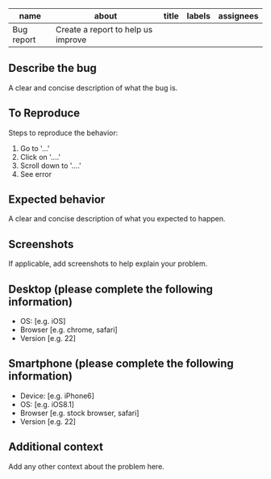 name        | about                              | title | labels     | assignees
------------|------------------------------------|-------|------------|-----------
Bug report  | Create a report to help us improve |       |            |           

Describe the bug
----------------

A clear and concise description of what the bug is.

To Reproduce
------------

Steps to reproduce the behavior:
1.  Go to '...'
2.  Click on '....'
3.  Scroll down to '....'
4.  See error

Expected behavior
-----------------

A clear and concise description of what you expected to happen.

Screenshots
-----------

If applicable, add screenshots to help explain your problem.

Desktop (please complete the following information)
----------------------------------------------------

-   OS: [e.g. iOS]
-   Browser [e.g. chrome, safari]
-   Version [e.g. 22]

Smartphone (please complete the following information)
-------------------------------------------------------

-   Device: [e.g. iPhone6]
-   OS: [e.g. iOS8.1]
-   Browser [e.g. stock browser, safari]
-   Version [e.g. 22]

Additional context
------------------
Add any other context about the problem here.
